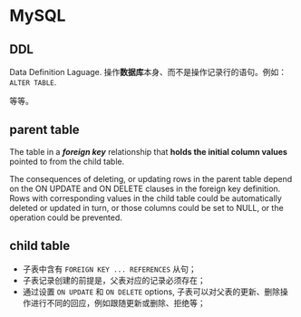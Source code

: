 MySQL
===========================

## DDL

Data Definition Laguage. 操作**数据库**本身、而不是操作记录行的语句。例如：`ALTER TABLE`.

等等。

## parent table

The table in a _**foreign key**_ relationship that **holds the initial column values** pointed to from the child table.

The consequences of deleting, or updating rows in the parent table depend on the ON UPDATE and ON DELETE clauses in the foreign key definition. Rows with corresponding values in the child table could be automatically deleted or updated in turn, or those columns could be set to NULL, or the operation could be prevented.


## child table


- 子表中含有 `FOREIGN KEY ... REFERENCES` 从句；
- 子表记录创建的前提是，父表对应的记录必须存在；
- 通过设置 `ON UPDATE` 和 `ON DELETE` options, 子表可以对父表的更新、删除操作进行不同的回应，例如跟随更新或删除、拒绝等；
